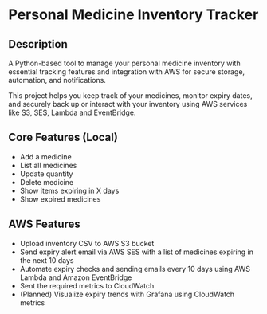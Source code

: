 # Personal Medicine Inventory Tracker

## Description

A Python-based tool to manage your personal medicine inventory with essential tracking features and integration with AWS for secure storage, automation, and notifications.

This project helps you keep track of your medicines, monitor expiry dates, and securely back up or interact with your inventory using AWS services like S3, SES, Lambda
and EventBridge.


## Core Features (Local)
- Add a medicine  
- List all medicines  
- Update quantity  
- Delete medicine  
- Show items expiring in X days  
- Show expired medicines  

## AWS Features
- Upload inventory CSV to AWS S3 bucket 
- Send expiry alert email via AWS SES with a list of medicines expiring in the next 10 days
- Automate expiry checks and sending emails every 10 days using AWS Lambda and Amazon EventBridge 
- Sent the required metrics to CloudWatch
- (Planned) Visualize expiry trends with Grafana using CloudWatch metrics


